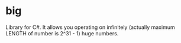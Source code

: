 # big
Library for C#. It allows you operating on infinitely (actually maximum LENGTH of number is 2^31 - 1) huge numbers.
